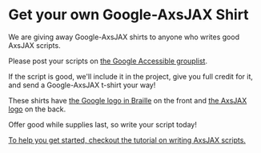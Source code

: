 # Get your own Google-AxsJAX Shirt #

We are giving away Google-AxsJAX shirts to anyone who writes good AxsJAX scripts.

Please post your scripts on [the Google Accessible grouplist](http://groups.google.com/group/accessible).

If the script is good, we'll include it in the project, give you full credit for it, and send a Google-AxsJAX t-shirt your way!

These shirts have [the Google logo in Braille](http://google-axsjax.googlecode.com/svn/trunk/logos/braille.gif) on the front and [the AxsJAX logo](http://google-axsjax.googlecode.com/svn/trunk/logos/AXSJAX.png) on the back.

Offer good while supplies last, so write your script today!

[To help you get started, checkout the tutorial on writing AxsJAX scripts.](http://google-axsjax.googlecode.com/svn/trunk/docs/tutorial/tutorial.html)
